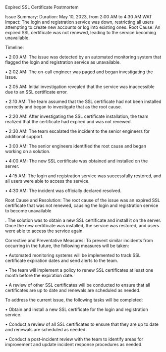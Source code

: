 Expired SSL Certificate Postmortem

Issue Summary: Duration: May 10, 2023, from 2:00 AM to 4:30 AM WAT Impact: The login and registration service was down, restricting all users attempting to create new accounts or log into existing ones. Root Cause: An expired SSL certificate was not renewed, leading to the service becoming unavailable.

Timeline:

•	2:00 AM: The issue was detected by an automated monitoring system that flagged the login and registration service as unavailable.

•	2:02 AM: The on-call engineer was paged and began investigating the issue.

•	2:05 AM: Initial investigation revealed that the service was inaccessible due to an SSL certificate error.

•	2:10 AM: The team assumed that the SSL certificate had not been installed correctly and began to investigate that as the root cause.

•	2:20 AM: After investigating the SSL certificate installation, the team realized that the certificate had expired and was not renewed.

•	2:30 AM: The team escalated the incident to the senior engineers for additional support.

•	3:00 AM: The senior engineers identified the root cause and began working on a solution.

•	4:00 AM: The new SSL certificate was obtained and installed on the server.

•	4:15 AM: The login and registration service was successfully restored, and all users were able to access the service.

•	4:30 AM: The incident was officially declared resolved.


Root Cause and Resolution: The root cause of the issue was an expired SSL certificate that was not renewed, causing the login and registration service to become unavailable

. The solution was to obtain a new SSL certificate and install it on the server. Once the new certificate was installed, the service was restored, and users were able to access the service again.

Corrective and Preventative Measures: To prevent similar incidents from occurring in the future, the following measures will be taken:

•	Automated monitoring systems will be implemented to track SSL certificate expiration dates and send alerts to the team.

•	The team will implement a policy to renew SSL certificates at least one month before the expiration date.

•	A review of other SSL certificates will be conducted to ensure that all certificates are up to date and renewals are scheduled as needed.

To address the current issue, the following tasks will be completed:

•	Obtain and install a new SSL certificate for the login and registration service.

•	Conduct a review of all SSL certificates to ensure that they are up to date and renewals are scheduled as needed.

•	Conduct a post-incident review with the team to identify areas for improvement and update incident response procedures as needed.

